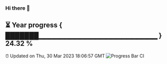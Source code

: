### Hi there 👋
⏳ Year progress { ███████▁▁▁▁▁▁▁▁▁▁▁▁▁▁▁▁▁▁▁▁▁▁▁ } 24.32 %
---
⏰ Updated on Thu, 30 Mar 2023 18:06:57 GMT
![Progress Bar CI](https://github.com/Moyi321/Moyi321/workflows/Progress%20Bar%20CI/badge.svg)
